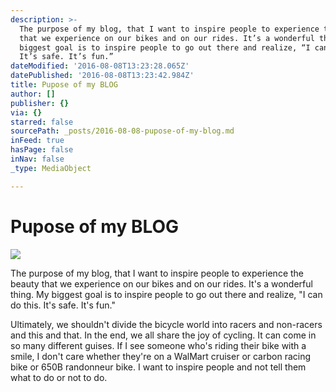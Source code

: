 ```yaml
---
description: >-
  The purpose of my blog, that I want to inspire people to experience the beauty
  that we experience on our bikes and on our rides. It’s a wonderful thing. My
  biggest goal is to inspire people to go out there and realize, “I can do this.
  It’s safe. It’s fun.”
dateModified: '2016-08-08T13:23:28.065Z'
datePublished: '2016-08-08T13:23:42.984Z'
title: Pupose of my BLOG
author: []
publisher: {}
via: {}
starred: false
sourcePath: _posts/2016-08-08-pupose-of-my-blog.md
inFeed: true
hasPage: false
inNav: false
_type: MediaObject

---
```

# Pupose of my BLOG
![](https://the-grid-user-content.s3-us-west-2.amazonaws.com/45e9890c-f97f-461f-8f22-f5ddebce9f8a.jpg)

The purpose of my blog, that I want to inspire people to experience the beauty that we experience on our bikes and on our rides. It's a wonderful thing. My biggest goal is to inspire people to go out there and realize, "I can do this. It's safe. It's fun."

Ultimately, we shouldn't divide the bicycle world into racers and non-racers and this and that. In the end, we all share the joy of cycling. It can come in so many different guises. If I see someone who's riding their bike with a smile, I don't care whether they're on a WalMart cruiser or carbon racing bike or 650B randonneur bike. I want to inspire people and not tell them what to do or not to do.